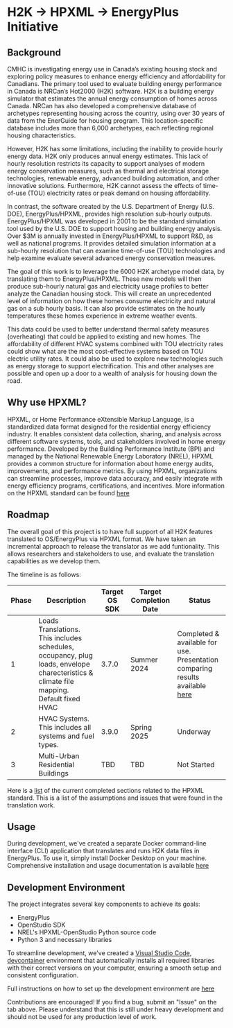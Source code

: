 # H2K -> HPXML -> EnergyPlus Initiative 

## Background

CMHC is investigating energy use in Canada’s existing housing stock and exploring policy measures to enhance energy efficiency and affordability for Canadians. The primary tool used to evaluate building energy performance in Canada is NRCan’s Hot2000 (H2K) software. H2K is a building energy simulator that estimates the annual energy consumption of homes across Canada. NRCan has also developed a comprehensive database of archetypes representing housing across the country, using over 30 years of data from the EnerGuide for housing program. This location-specific database includes more than 6,000 archetypes, each reflecting regional housing characteristics.

However, H2K has some limitations, including the inability to provide hourly energy data.  H2K only produces annual energy estimates. This lack of hourly resolution restricts its capacity to support analyses of modern energy conservation measures, such as thermal and electrical storage technologies, renewable energy, advanced building automation, and other innovative solutions. Furthermore, H2K cannot assess the effects of time-of-use (TOU) electricity rates or peak demand on housing affordability.

In contrast, the software created by the U.S. Department of Energy (U.S. DOE), EnergyPlus/HPXML, provides high resolution sub-hourly outputs.  EnergyPlus/HPXML was developed in 2001 to be the standard simulation tool used by the U.S. DOE to support housing and building energy analysis.  Over $3M is annually invested in EnergyPlus/HPXML to support R&D, as well as national programs.  It provides detailed simulation information at a sub-hourly resolution that can examine time-of-use (TOU) technologies and help examine evaluate several advanced energy conservation measures. 

The goal of this work is to leverage the 6000 H2K archetype model data, by translating them to EnergyPlus/HPXML. These new models will then produce sub-hourly natural gas and electricity usage profiles to better analyze the Canadian housing stock. This will create an unprecedented level of information on how these homes consume electricity and natural gas on a sub hourly basis.  It can also provide estimates on the hourly temperatures these homes experience in extreme weather events. 

This data could be used to better understand thermal safety measures (overheating) that could be applied to existing and new homes.  The affordability of different HVAC systems combined with TOU electricity rates could show what are the most cost-effective systems based on TOU electric utility rates.  It could also be used to explore new technologies such as energy storage to support electrification. This and other analyses are possible and open up a door to a wealth of analysis for housing down the road.

## Why use HPXML?
HPXML, or Home Performance eXtensible Markup Language, is a standardized data format designed for the residential energy efficiency industry. It enables consistent data collection, sharing, and analysis across different software systems, tools, and stakeholders involved in home energy performance. Developed by the Building Performance Institute (BPI) and managed by the National Renewable Energy Laboratory (NREL), HPXML provides a common structure for information about home energy audits, improvements, and performance metrics. By using HPXML, organizations can streamline processes, improve data accuracy, and easily integrate with energy efficiency programs, certifications, and incentives. More information on the HPXML standard can be found [here](https://hpxml-guide.readthedocs.io/en/latest/overview.html)

## Roadmap
The overall goal of this project is to have full support of all H2K features translated to OS/EnergyPlus via HPXML format. We have taken an incremental approach to release the translator as we add funtionality. This allows researchers and stakeholders to use, and evaluate the translation capabilities as we develop them. 

The timeline is as follows: 

| Phase | Description | Target OS SDK |Target Completion Date | Status |
|-------|-------------|---------------|-----------------------|--------|
| 1 | Loads Translations. This includes schedules, occupancy, plug loads, envelope charecteristics & climate file mapping. Default fixed HVAC | 3.7.0 |Summer 2024| Completed & available for use. Presentation comparing results available [here](docs/H2k-HPXML-20240214-V2.pdf)|
| 2 | HVAC Systems. This includes all systems and fuel types.| 3.9.0 |Spring 2025|Underway|
| 3 | Multi-Urban Residential Buildings | TBD |TBD | Not Started |


Here is a [list](docs/status.md) of the current completed sections related to the HPXML standard. This is a list of the assumptions and issues that were found in the translation work.

## Usage
During development, we've created a separate Docker command-line interface (CLI) application that translates and runs H2K data files in EnergyPlus. To use it, simply install Docker Desktop on your machine. Comprehensive installation and usage documentation is available [here](https://github.com/canmet-energy/model-dev-container)

## Development Environment

The project integrates several key components to achieve its goals:

* EnergyPlus
* OpenStudio SDK
* NREL's HPXML-OpenStudio Python source code
* Python 3 and necessary libraries

To streamline development, we've created a [Visual Studio Code](https://code.visualstudio.com/), [devcontainer](https://code.visualstudio.com/docs/devcontainers/containers) environment that automatically installs all required libraries with their correct versions on your computer, ensuring a smooth setup and consistent configuration.

Full instructions on how to set up the development environment are [here](docs/vscode.md)

Contributions are encouraged! If you find a bug, submit an "Issue" on the tab above.  Please understand that this is still under heavy development and should not be used for any production level of work. 
